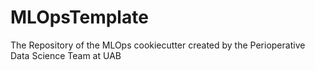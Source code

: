 # MLOpsTemplate
The Repository of the MLOps cookiecutter created by the Perioperative Data Science Team at UAB
